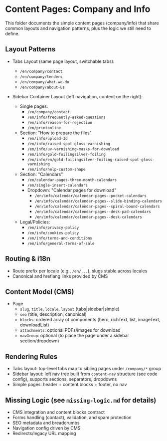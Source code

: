 # Content Pages: Company and Info

This folder documents the simple content pages (company/info) that share common layouts and navigation patterns, plus the logic we still need to define.

## Layout Patterns

- Tabs Layout (same page layout, switchable tabs):
  - `/en/company/contact`
  - `/en/company/tenders`
  - `/en/company/what-we-do`
  - `/en/company/about-us`

- Sidebar Container Layout (left navigation, content on the right):
  - Single pages:
    - `/en/company/contact`
    - `/en/info/frequently-asked-questions`
    - `/en/info/reason-for-rejection`
    - `/en/printonline`
  - Section: "How to prepare the files"
    - `/en/info/upload-3d`
    - `/en/info/raised-spot-gloss-varnishing`
    - `/en/info/uv-varnishing-masks-for-download`
    - `/en/info/gold-foilingsilver-foiling`
    - `/en/info/en/gold-foilingsilver-foiling-raised-spot-gloss-varnishing`
    - `/en/info/help-custom-shape`
  - Section: "Calendars"
    - `/en/calendar-pages-three-month-calendars`
    - `/en/single-insert-calendars`
    - Dropdown: "Calendar pages for download"
      - `/en/info/calendar/calendar-pages--pocket-calendars`
      - `/en/info/calendar/calendar-pages--slide-binding-calendars`
      - `/en/info/calendar/calendar-pages--spiral-bound-calendars`
      - `/en/info/calendar/calendar-pages--desk-pad-calendars`
      - `/en/info/calendar/calendar-pages--desk-calendars`
  - Legal/Policies:
    - `/en/info/privacy-policy`
    - `/en/info/cookies-policy`
    - `/en/info/terms-and-conditions`
    - `/en/info/general-terms-of-sale`

## Routing & i18n

- Route prefix per locale (e.g., `/en/...`), slugs stable across locales
- Canonical and hreflang links provided by CMS

## Content Model (CMS)

- Page
  - `slug`, `title`, `locale`, `layout` (tabs|sidebar|simple)
  - `seo` (title, description, canonical)
  - `blocks`: ordered array of components (hero, richText, list, imageText, downloadList)
  - `attachments`: optional PDFs/images for download
  - `navGroup`: optional (to place the page under a sidebar section/dropdown)

## Rendering Rules

- Tabs layout: top-level tabs map to sibling pages under `/company/*` group
- Sidebar layout: left nav tree built from `content-nav` structure (see code config), supports sections, separators, dropdowns
- Simple pages: header + content blocks + footer, no nav

## Missing Logic (see `missing-logic.md` for details)

- CMS integration and content blocks contract
- Forms handling (contact), validation, and spam protection
- SEO metadata and breadcrumbs
- Navigation config driven by CMS
- Redirects/legacy URL mapping